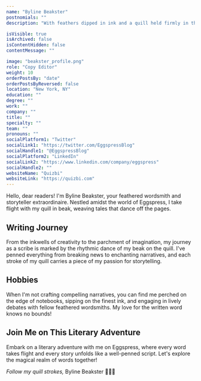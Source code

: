 ```yaml
---
name: "Byline Beakster"
postnomials: ""
description: "With feathers dipped in ink and a quill held firmly in the beak, Byline is the wordsmith extraordinaire who brings stories to life"

isVisible: true
isArchived: false
isContentHidden: false
contentMessage: ""

image: "beakster_profile.png"
role: "Copy Editor"
weight: 10
orderPostsBy: "date"
orderPostsByReversed: false
location: "New York, NY"
education: ""
degree: ""
work: ""
company: ""
title: ""
specialty: ""
team: ""
pronouns: ""
socialPlatform1: "Twitter"
socialLink1: "https://twitter.com/EggspressBlog"
socialHandle1: "@EggspressBlog"
socialPlatform2: "LinkedIn"
socialLink2: "https://www.linkedin.com/company/eggspress"
socialHandle2: ""
websiteName: "Quizbi"
websiteLink: "https://quizbi.com"
---
```


Hello, dear readers! I'm Byline Beakster, your feathered wordsmith and storyteller extraordinaire. Nestled amidst the world of Eggspress, I take flight with my quill in beak, weaving tales that dance off the pages.

## Writing Journey

From the inkwells of creativity to the parchment of imagination, my journey as a scribe is marked by the rhythmic dance of my beak on the quill. I've penned everything from breaking news to enchanting narratives, and each stroke of my quill carries a piece of my passion for storytelling.

## Hobbies

When I'm not crafting compelling narratives, you can find me perched on the edge of notebooks, sipping on the finest ink, and engaging in lively debates with fellow feathered wordsmiths. My love for the written word knows no bounds!

## Join Me on This Literary Adventure

Embark on a literary adventure with me on Eggspress, where every word takes flight and every story unfolds like a well-penned script. Let's explore the magical realm of words together!

_Follow my quill strokes,_
Byline Beakster 📜🦜📖

